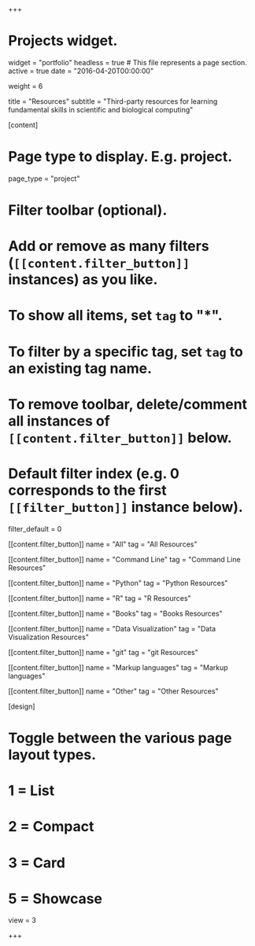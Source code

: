 +++
# Projects widget.
widget = "portfolio"
headless = true  # This file represents a page section.
active = true
date = "2016-04-20T00:00:00"

weight = 6

title = "Resources"
subtitle = "Third-party resources for learning fundamental skills in scientific and biological computing"


[content]
  # Page type to display. E.g. project.
  page_type = "project"
  
  
  # Filter toolbar (optional).
  # Add or remove as many filters (`[[content.filter_button]]` instances) as you like.
  # To show all items, set `tag` to "*".
  # To filter by a specific tag, set `tag` to an existing tag name.
  # To remove toolbar, delete/comment all instances of `[[content.filter_button]]` below.
  
  # Default filter index (e.g. 0 corresponds to the first `[[filter_button]]` instance below).
  filter_default = 0
  
  [[content.filter_button]]
    name = "All"
    tag = "All Resources"
  
  [[content.filter_button]]
    name = "Command Line"
    tag = "Command Line Resources"
  
  [[content.filter_button]]
    name = "Python"
    tag = "Python Resources"
    
  [[content.filter_button]]
    name = "R"
    tag = "R Resources"

  [[content.filter_button]]
    name = "Books"
    tag = "Books Resources"

  [[content.filter_button]]
    name = "Data Visualization"
    tag = "Data Visualization Resources"
    
  [[content.filter_button]]
    name = "git"
    tag = "git Resources"

    
  [[content.filter_button]]
    name = "Markup languages"
    tag = "Markup languages"
    
  [[content.filter_button]]
    name = "Other"
    tag = "Other Resources"
    
[design]
  # Toggle between the various page layout types.
  #   1 = List
  #   2 = Compact
  #   3 = Card
  #   5 = Showcase
  view = 3

+++
